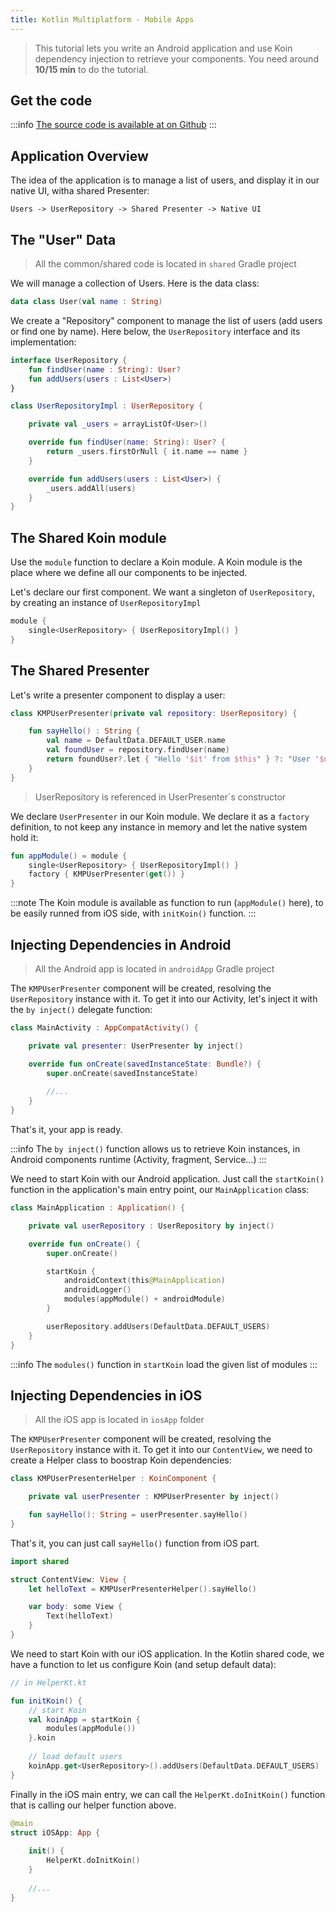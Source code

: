 ```yaml
---
title: Kotlin Multiplatform - Mobile Apps
---
```


> This tutorial lets you write an Android application and use Koin dependency injection to retrieve your components.
> You need around __10/15 min__ to do the tutorial.

## Get the code

:::info
[The source code is available at on Github](https://github.com/InsertKoinIO/koin-getting-started/tree/main/kmp)
:::

## Application Overview

The idea of the application is to manage a list of users, and display it in our native UI, witha shared Presenter:

`Users -> UserRepository -> Shared Presenter -> Native UI`

## The "User" Data

> All the common/shared code is located in `shared` Gradle project

We will manage a collection of Users. Here is the data class: 

```kotlin
data class User(val name : String)
```

We create a "Repository" component to manage the list of users (add users or find one by name). Here below, the `UserRepository` interface and its implementation:

```kotlin
interface UserRepository {
    fun findUser(name : String): User?
    fun addUsers(users : List<User>)
}

class UserRepositoryImpl : UserRepository {

    private val _users = arrayListOf<User>()

    override fun findUser(name: String): User? {
        return _users.firstOrNull { it.name == name }
    }

    override fun addUsers(users : List<User>) {
        _users.addAll(users)
    }
}
```

## The Shared Koin module

Use the `module` function to declare a Koin module. A Koin module is the place where we define all our components to be injected.

Let's declare our first component. We want a singleton of `UserRepository`, by creating an instance of `UserRepositoryImpl`

```kotlin
module {
    single<UserRepository> { UserRepositoryImpl() }
}
```

## The Shared Presenter

Let's write a presenter component to display a user:

```kotlin
class KMPUserPresenter(private val repository: UserRepository) {

    fun sayHello() : String {
        val name = DefaultData.DEFAULT_USER.name
        val foundUser = repository.findUser(name)
        return foundUser?.let { "Hello '$it' from $this" } ?: "User '$name' not found!"
    }
}
```

> UserRepository is referenced in UserPresenter`s constructor

We declare `UserPresenter` in our Koin module. We declare it as a `factory` definition, to not keep any instance in memory and let the native system hold it:

```kotlin
fun appModule() = module {
    single<UserRepository> { UserRepositoryImpl() }
    factory { KMPUserPresenter(get()) }
}
```

:::note
The Koin module is available as function to run (`appModule()` here), to be easily runned from iOS side, with `initKoin()` function. 
:::

## Injecting Dependencies in Android

> All the Android app is located in `androidApp` Gradle project

The `KMPUserPresenter` component will be created, resolving the `UserRepository` instance with it. To get it into our Activity, let's inject it with the `by inject()` delegate function: 

```kotlin
class MainActivity : AppCompatActivity() {

    private val presenter: UserPresenter by inject()

    override fun onCreate(savedInstanceState: Bundle?) {
        super.onCreate(savedInstanceState)
        
        //...
    }
}
```

That's it, your app is ready.

:::info
The `by inject()` function allows us to retrieve Koin instances, in Android components runtime (Activity, fragment, Service...)
:::

We need to start Koin with our Android application. Just call the `startKoin()` function in the application's main entry point, our `MainApplication` class:

```kotlin
class MainApplication : Application() {

    private val userRepository : UserRepository by inject()

    override fun onCreate() {
        super.onCreate()

        startKoin {
            androidContext(this@MainApplication)
            androidLogger()
            modules(appModule() + androidModule)
        }

        userRepository.addUsers(DefaultData.DEFAULT_USERS)
    }
}
```

:::info
The `modules()` function in `startKoin` load the given list of modules
:::


## Injecting Dependencies in iOS

> All the iOS app is located in `iosApp` folder

The `KMPUserPresenter` component will be created, resolving the `UserRepository` instance with it. To get it into our `ContentView`, we need to create a Helper class to boostrap Koin dependencies: 

```kotlin
class KMPUserPresenterHelper : KoinComponent {

    private val userPresenter : KMPUserPresenter by inject()

    fun sayHello(): String = userPresenter.sayHello()
}
```

That's it, you can just call `sayHello()` function from iOS part. 

```swift
import shared

struct ContentView: View {
    let helloText = KMPUserPresenterHelper().sayHello()

	var body: some View {
		Text(helloText)
	}
}
```

We need to start Koin with our iOS application. In the Kotlin shared code, we have a function to let us configure Koin (and setup default data):

```kotlin
// in HelperKt.kt

fun initKoin() {
    // start Koin
    val koinApp = startKoin {
        modules(appModule())
    }.koin
    
    // load default users
    koinApp.get<UserRepository>().addUsers(DefaultData.DEFAULT_USERS)
}
```

Finally in the iOS main entry, we can call the `HelperKt.doInitKoin()` function that is calling our helper function above.

```swift
@main
struct iOSApp: App {
    
    init() {
        HelperKt.doInitKoin()
    }
    
    //...
}
```


